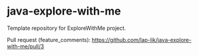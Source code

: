 # java-explore-with-me
Template repository for ExploreWithMe project.

Pull request (feature_comments):
https://github.com/lap-lik/java-explore-with-me/pull/3